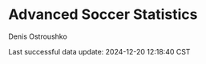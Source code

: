 # Advanced Soccer Statistics
Denis Ostroushko

<!-- gfm -->

Last successful data update: 2024-12-20 12:18:40 CST

